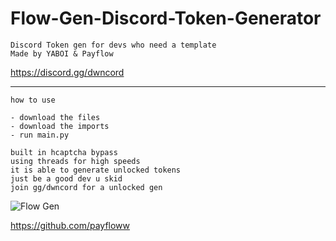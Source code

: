 # Flow-Gen-Discord-Token-Generator
<p align="center">
    
</p>

```
Discord Token gen for devs who need a template
Made by YABOI & Payflow
```
https://discord.gg/dwncord
________________________________

```
how to use
```
```
- download the files 
- download the imports
- run main.py
```
```
built in hcaptcha bypass
using threads for high speeds
it is able to generate unlocked tokens
just be a good dev u skid
join gg/dwncord for a unlocked gen
```





![Flow Gen](https://user-images.githubusercontent.com/89107550/180579021-4dc4741f-7381-4130-b9e4-808058504bb1.gif)

https://github.com/payfloww
